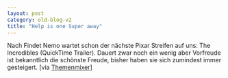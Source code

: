 ```yaml
---
layout: post
category: old-blog-v2
title: "Help is one Super away"
---
```


Nach Findet Nemo wartet schon der nächste Pixar Streifen auf uns: The Incredibles (QuickTime Trailer). Dauert zwar noch ein wenig aber Vorfreude ist bekanntlich die schönste Freude, bisher haben sie sich zumindest immer gesteigert. [via [Themenmixer](http://www.themenmixer.de/archives/2003_11.html#000319)]
